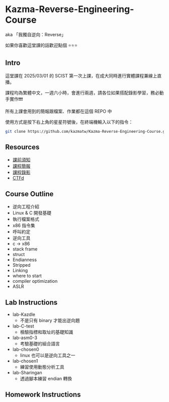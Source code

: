 # Kazma-Reverse-Engineering-Course
aka 「我獨自逆向：Reverse」

如果你喜歡這堂課的話歡迎點個 ⭐️⭐️⭐️

## Intro
這堂課在 2025/03/01 的 SCIST 第一次上課，在成大同時進行實體課程兼線上直播。 

課程均為繁體中文，一週六小時，會進行兩週，請各位如果搭配錄影學習，務必動手實作❗️❗️❗️

所有上課會用到的簡報跟檔案、作業都在這個 REPO 中

使用方式是按下右上角的星星符號後，在終端機輸入以下的指令：
```bash
git clone https://github.com/kazmatw/Kazma-Reverse-Engineering-Course.git
```
## Resources
- [課前須知](https://hackmd.io/@kazmatw/pre-reverse)
- [課程簡報](https://docs.google.com/presentation/d/1rkl27CA_TxjonKm0oS7LYui6ryPNK7bPPjITfA_HNEs/edit?usp=sharing)
- [課程錄影]()
- [CTFd](https://class.nckuctf.org/)

## Course Outline
- 逆向工程介紹
- Linux & C 開發基礎
- 執行檔案格式
- x86 指令集
- 呼叫約定
- 逆向工具
- c -> x86
- stack frame
- struct 
- Endianness
- Stripped
- Linking
- where to start 
- compiler optimization
- ASLR
 
## Lab Instructions
- lab-Kazdle
  - 不是只有 binary 才能出逆向題
- lab-C-test
  - 檢驗指標和取址的基礎知識
- lab-asm0-3
  - 考驗基礎的組合語言
- lab-chosen0
  - linux 也可以是逆向工具之一  
- lab-chosen1
  - 練習使用動態分析工具
- lab-Sharingan
  - 透過腳本練習 endian 轉換 

## Homework Instructions
